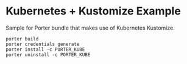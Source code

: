 # Kubernetes + Kustomize Example

Sample for Porter bundle that makes use of Kubernetes Kustomize.

```
porter build
porter credentials generate
porter install -c PORTER_KUBE
porter uninstall -c PORTER_KUBE
```
